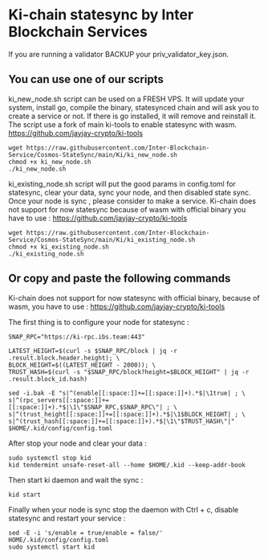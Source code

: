# Ki-chain statesync by Inter Blockchain Services

If you are running a validator BACKUP your priv_validator_key.json.

## You can use one of our scripts

ki_new_node.sh script can be used on a FRESH VPS. It will update your system, install go, compile the binary, statesynced chain and will ask you to create a service or not. If there is go installed, it will remove and reinstall it. The script use a fork of main ki-tools to enable statesync with wasm. https://github.com/jayjay-crypto/ki-tools

```
wget https://raw.githubusercontent.com/Inter-Blockchain-Service/Cosmos-StateSync/main/Ki/ki_new_node.sh
chmod +x ki_new_node.sh
./ki_new_node.sh
```

ki_existing_node.sh script will put the good params in config.toml for statesync, clear your data, sync your node, and then disabled state sync. Once your node is sync , please consider to make a service. Ki-chain does not support for now statesync because of wasm with official binary you have to use : https://github.com/jayjay-crypto/ki-tools

```
wget https://raw.githubusercontent.com/Inter-Blockchain-Service/Cosmos-StateSync/main/Ki/ki_existing_node.sh
chmod +x ki_existing_node.sh
./ki_existing_node.sh
```

## Or copy and paste the following commands

Ki-chain does not support for now statesync with official binary, because of wasm, you have to use : https://github.com/jayjay-crypto/ki-tools

The first thing is to configure your node for statesync :

```
SNAP_RPC="https://ki-rpc.ibs.team:443"

LATEST_HEIGHT=$(curl -s $SNAP_RPC/block | jq -r .result.block.header.height); \
BLOCK_HEIGHT=$((LATEST_HEIGHT - 2000)); \
TRUST_HASH=$(curl -s "$SNAP_RPC/block?height=$BLOCK_HEIGHT" | jq -r .result.block_id.hash)

sed -i.bak -E "s|^(enable[[:space:]]+=[[:space:]]+).*$|\1true| ; \
s|^(rpc_servers[[:space:]]+=[[:space:]]+).*$|\1\"$SNAP_RPC,$SNAP_RPC\"| ; \
s|^(trust_height[[:space:]]+=[[:space:]]+).*$|\1$BLOCK_HEIGHT| ; \
s|^(trust_hash[[:space:]]+=[[:space:]]+).*$|\1\"$TRUST_HASH\"|" $HOME/.kid/config/config.toml
```

After stop your node and clear your data :

```
sudo systemctl stop kid
kid tendermint unsafe-reset-all --home $HOME/.kid --keep-addr-book
```

Then start ki daemon and wait the sync :

```
kid start
```

Finally when your node is sync stop the daemon with Ctrl + c, disable statesync and restart your service :

```
sed -E -i 's/enable = true/enable = false/' HOME/.kid/config/config.toml
sudo systemctl start kid
```
